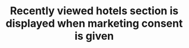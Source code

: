---
id: TC-ENB-0001
title: Recently viewed hotels section is displayed when marketing consent is given
platform: web
jiraTicket: https://strawberrydigital.atlassian.net/browse/ENB-1525
preconditions:
    - User is logged out on the start page
    - Marketing consent cookies are turned on
steps:
  - 1: Search for a hotel
    expected: The user is on the hotel page /hotels/country/city/hotel-name
  - 2: Go back to the start page
    expected: The second section from the top is recently viewed hotels that contains the searched hotel. 
  - 3: Repeat steps 1 and 2 for 5 different hotels
    expected: The recently viewed hotels section only contains 5. 
  - 4: Click on any hotel in the section
    expected: The user is taken to the hotel page of the clicked hotel
---